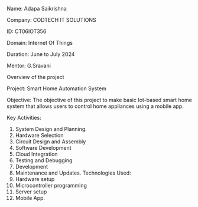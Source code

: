 Name: Adapa Saikrishna


Company: CODTECH IT SOLUTIONS


ID: CT06IOT356


Domain: Internet Of Things


Duration: June to July 2024


Mentor: G.Sravani


Overview of the project


Project: Smart Home Automation System




Objective: The objective of this project to make basic Iot-based smart home system that allows users to control home appliances using a mobile app.


Key Activities:
 1. System Design and Planning.
 2. Hardware Selection
 3. Circuit Design and Assembly
 4. Software Development
 5. Cloud Integration
 6. Testing and Debugging
 7. Development
 8. Maintenance and Updates.
Technologies Used:
 1. Hardware setup
 2. Microcontroller programming
 3. Server setup
 4. Mobile App.
   
